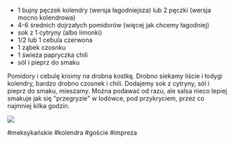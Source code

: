 - 1 bujny pęczek kolendry (wersja łagodniejsza) lub 2 pęczki (wersja mocno kolendrowa)
- 4-6 średnich dojrzałych pomidorów (więcej jak chcemy łagodniej)
- sok z 1 cytryny (albo limonki)
- 1/2 lub 1 cebula czerwona
- 1 ząbek czosnku
- 1 świeża papryczka chili  
- sól i pieprz do smaku

Pomidory i cebulę kroimy na drobna kostkę. Drobno siekamy liście i łodygi kolendry, bardzo drobno czosnek i chili. Dodajemy sok z cytryny, sól i pieprz do smaku, mieszamy. Można podawać od razu, ale salsa nieco lepiej smakuje jak się "przegryzie" w lodówce, pod przykryciem, przez co najmniej kilka godzin.

![](https://blogger.googleusercontent.com/img/b/R29vZ2xl/AVvXsEhvo-rjo6rnB735sDsyyHMrJ3rtSGbBQQxUUbzjMp1uUMvXr7ShYt08WKbtV7y9RPa8yL-qbcqk65UQwQwXzAgLLcGbBrKP30LSzd06XDR73YMiYqDAJKdLnrlnJMque2yl4EVObk4wydI/s1600/salsa-500-green.jpg)

#meksykańskie #kolendra #goście #impreza 